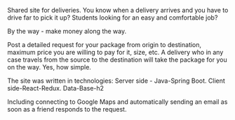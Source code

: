 Shared site for deliveries.
You know when a delivery arrives and you have to drive far to pick it up?
Students looking for an easy and comfortable job?

By the way - make money along the way.

Post a detailed request for your package from origin to destination, maximum price you are willing to pay for it, size, etc.
A delivery who in any case travels from the source to the destination will take the package for you on the way.
Yes, how simple.

The site was written in technologies:
Server side - Java-Spring Boot.
Client side-React-Redux.
Data-Base-h2

Including connecting to Google Maps and automatically sending an email as soon as a friend responds to the request.
